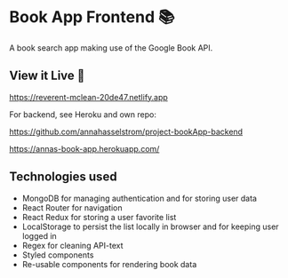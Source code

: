 # Book App Frontend 📚

A book search app making use of the Google Book API. 

## View it Live 👀

https://reverent-mclean-20de47.netlify.app 

For backend, see Heroku and own repo:

https://github.com/annahasselstrom/project-bookApp-backend

https://annas-book-app.herokuapp.com/

## Technologies used

- MongoDB for managing authentication and for storing user data
- React Router for navigation
- React Redux for storing a user favorite list
- LocalStorage to persist the list locally in browser and for keeping user logged in
- Regex for cleaning API-text
- Styled components
- Re-usable components for rendering book data

